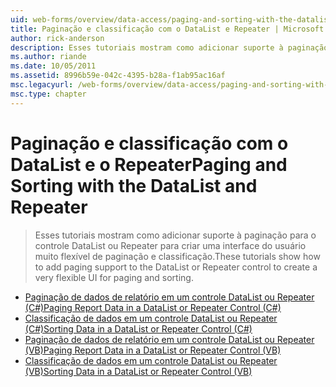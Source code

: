 ```yaml
---
uid: web-forms/overview/data-access/paging-and-sorting-with-the-datalist-and-repeater/index
title: Paginação e classificação com o DataList e Repeater | Microsoft Docs
author: rick-anderson
description: Esses tutoriais mostram como adicionar suporte à paginação para o controle DataList ou Repeater para criar uma interface do usuário muito flexível de paginação e classificação.
ms.author: riande
ms.date: 10/05/2011
ms.assetid: 8996b59e-042c-4395-b28a-f1ab95ac16af
msc.legacyurl: /web-forms/overview/data-access/paging-and-sorting-with-the-datalist-and-repeater
msc.type: chapter
---
```

<a name="paging-and-sorting-with-the-datalist-and-repeater"></a><span data-ttu-id="42915-103">Paginação e classificação com o DataList e o Repeater</span><span class="sxs-lookup"><span data-stu-id="42915-103">Paging and Sorting with the DataList and Repeater</span></span>
====================
> <span data-ttu-id="42915-104">Esses tutoriais mostram como adicionar suporte à paginação para o controle DataList ou Repeater para criar uma interface do usuário muito flexível de paginação e classificação.</span><span class="sxs-lookup"><span data-stu-id="42915-104">These tutorials show how to add paging support to the DataList or Repeater control to create a very flexible UI for paging and sorting.</span></span>


- [<span data-ttu-id="42915-105">Paginação de dados de relatório em um controle DataList ou Repeater (C#)</span><span class="sxs-lookup"><span data-stu-id="42915-105">Paging Report Data in a DataList or Repeater Control (C#)</span></span>](paging-report-data-in-a-datalist-or-repeater-control-cs.md)
- [<span data-ttu-id="42915-106">Classificação de dados em um controle DataList ou Repeater (C#)</span><span class="sxs-lookup"><span data-stu-id="42915-106">Sorting Data in a DataList or Repeater Control (C#)</span></span>](sorting-data-in-a-datalist-or-repeater-control-cs.md)
- [<span data-ttu-id="42915-107">Paginação de dados de relatório em um controle DataList ou Repeater (VB)</span><span class="sxs-lookup"><span data-stu-id="42915-107">Paging Report Data in a DataList or Repeater Control (VB)</span></span>](paging-report-data-in-a-datalist-or-repeater-control-vb.md)
- [<span data-ttu-id="42915-108">Classificação de dados em um controle DataList ou Repeater (VB)</span><span class="sxs-lookup"><span data-stu-id="42915-108">Sorting Data in a DataList or Repeater Control (VB)</span></span>](sorting-data-in-a-datalist-or-repeater-control-vb.md)
